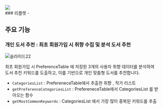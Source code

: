
<img src="https://github.com/user-attachments/assets/5eb3eb3b-92bc-48e2-a41a-1ebe7c605f2c" align='center'>
<br>
### 리플렛 -

## 주요 기능

### 개인 도서 추천 : 최초 회원가입 시 취향 수집 및 분석 도서 추천

![슬라이드22](https://github.com/user-attachments/assets/ea0ccc3e-7d63-419a-b50f-a27b939a2572)

최초 회원가입 시 PreferenceTable 에 저장된 3개의 사용자 취향 데이터를 분석하여 도서 추천 키워드를 도출하고, 이를 기반으로 개인 맞춤형 도서를 추천합니다.

- `CategoriesList` : PrefereneceTable에서 추출한 취향 , 작가 리스트
- `getPreferenceCategoriesList` : PrefereneceTable에서 CategoriesList 를 받아오는 함수
- `getMostCommonKeywords` : CategoriesList 에서 가장 많이 중복된 키워드를 추출


